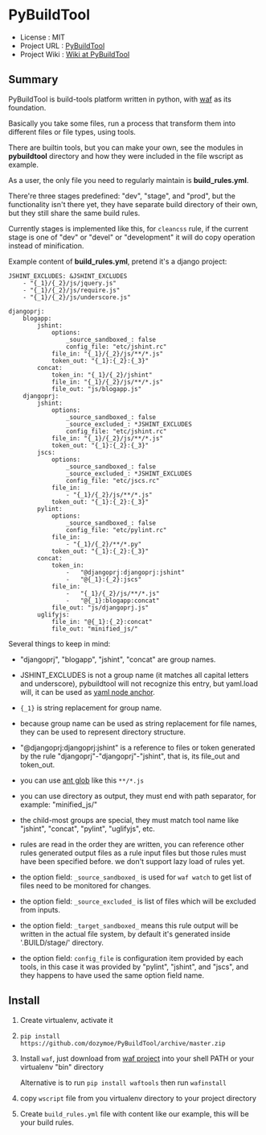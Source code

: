 PyBuildTool
===========

* License      : MIT
* Project URL  : [PyBuildTool][3]
* Project Wiki : [Wiki at PyBuildTool][4]

Summary
-------

PyBuildTool is build-tools platform written in python, with [waf][1] as
its foundation.

Basically you take some files, run a process that transform them into
different files or file types, using tools.

There are builtin tools, but you can make your own, see the modules in
**pybuildtool** directory and how they were included in the file wscript
as example.

As a user, the only file you need to regularly maintain is **build_rules.yml**.

There're three stages predefined: "dev", "stage", and "prod", but the
functionality isn't there yet, they have separate build directory of their own,
but they still share the same build rules.

Currently stages is implemented like this, for `cleancss` rule, if the current
stage is one of "dev" or "devel" or "development" it will do copy operation
instead of minification.

Example content of **build_rules.yml**, pretend it's a django project:

    JSHINT_EXCLUDES: &JSHINT_EXCLUDES
        - "{_1}/{_2}/js/jquery.js"
        - "{_1}/{_2}/js/require.js"
        - "{_1}/{_2}/js/underscore.js"

    djangoprj:
        blogapp:
            jshint:
                options:
                    _source_sandboxed_: false
                    config_file: "etc/jshint.rc"
                file_in: "{_1}/{_2}/js/**/*.js"
                token_out: "{_1}:{_2}:{_3}"
            concat:
                token_in: "{_1}/{_2}/jshint"
                file_in: "{_1}/{_2}/js/**/*.js"
                file_out: "js/blogapp.js"
        djangoprj:
            jshint:
                options:
                    _source_sandboxed_: false
                    _source_excluded_: *JSHINT_EXCLUDES
                    config_file: "etc/jshint.rc"
                file_in: "{_1}/{_2}/js/**/*.js"
                token_out: "{_1}:{_2}:{_3}"
            jscs:
                options:
                    _source_sandboxed_: false
                    _source_excluded_: *JSHINT_EXCLUDES
                    config_file: "etc/jscs.rc"
                file_in:
                    - "{_1}/{_2}/js/**/*.js"
                token_out: "{_1}:{_2}:{_3}"
            pylint:
                options:
                    _source_sandboxed_: false
                    config_file: "etc/pylint.rc"
                file_in:
                    - "{_1}/{_2}/**/*.py"
                token_out: "{_1}:{_2}:{_3}"
            concat:
                token_in:
                    -   "@djangoprj:djangoprj:jshint"
                    -   "@{_1}:{_2}:jscs"
                file_in:
                    -   "{_1}/{_2}/js/**/*.js"
                    -   "@{_1}:blogapp:concat"
                file_out: "js/djangoprj.js"
            uglifyjs:
                file_in: "@{_1}:{_2}:concat"
                file_out: "minified_js/"


Several things to keep in mind:

-   "djangoprj", "blogapp", "jshint", "concat" are group names.

-   JSHINT_EXCLUDES is not a group name (it matches all capital letters and
    underscore), pybuildtool will not recognize this entry, but yaml.load will,
    it can be used as [yaml node anchor][6].

-   `{_1}` is string replacement for group name.

-   because group name can be used as string replacement for file
    names, they can be used to represent directory structure.

-   "@djangoprj:djangoprj:jshint" is a reference to files or token
    generated by the rule "djangoprj"-"djangoprj"-"jshint", that is,
    its file_out and token_out.

-   you can use [ant glob][5] like this `**/*.js`

-   you can use directory as output, they must end with path separator, for
    example: "minified_js/"

-   the child-most groups are special, they must match tool name like "jshint",
    "concat", "pylint", "uglifyjs", etc.

-   rules are read in the order they are written, you can reference other rules
    generated output files as a rule input files but those rules must have been
    specified before.
    we don't support lazy load of rules yet.

-   the option field: `_source_sandboxed_` is used for `waf watch` to get list
    of files need to be monitored for changes.

-   the option field: `_source_excluded_` is list of files which will be
    excluded from inputs.

-   the option field: `_target_sandboxed_` means this rule output will be
    written in the actual file system, by default it's generated inside
    '.BUILD/stage/' directory.

-   the option field: `config_file` is configuration item provided by each
    tools, in this case it was provided by "pylint", "jshint", and "jscs", and
    they happens to have used the same option field name.


Install
-------

1.   Create virtualenv, activate it

2.   `pip install https://github.com/dozymoe/PyBuildTool/archive/master.zip`

3.   Install `waf`, just download from [waf project][1] into your shell PATH or
     your virtualenv "bin" directory

     Alternative is to run `pip install waftools` then run `wafinstall`

4.   copy `wscript` file from you virtualenv directory to your project directory

5.   Create `build_rules.yml` file with content like our example, this will be
     your build rules.


[1]: http://code.google.com/p/waf/
[3]: http://github.com/dozymoe/PyBuildTool
[4]: http://github.com/dozymoe/PyBuildTool/wiki
[5]: http://ant.apache.org/manual/dirtasks.html
[6]: http://yaml.org/spec/1.2/spec.html#id2785586
